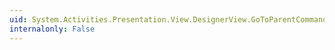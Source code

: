 ```yaml
---
uid: System.Activities.Presentation.View.DesignerView.GoToParentCommand
internalonly: False
---
```

